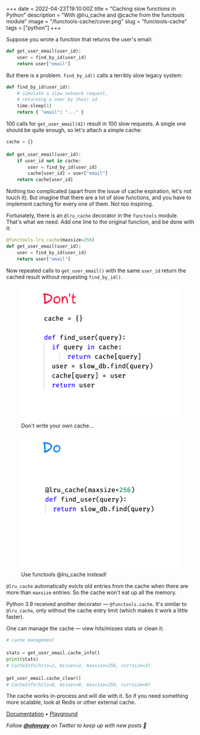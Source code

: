 +++
date = 2022-04-23T19:10:00Z
title = "Caching slow functions in Python"
description = "With @lru_cache and @cache from the functools module"
image = "/functools-cache/cover.png"
slug = "functools-cache"
tags = ["python"]
+++

Suppose you wrote a function that returns the user's email:

```python
def get_user_email(user_id):
    user = find_by_id(user_id)
    return user["email"]
```

But there is a problem. `find_by_id()` calls a terribly slow legacy system:

```python
def find_by_id(user_id):
    # simulate a slow network request,
    # returning a user by their id
    time.sleep(1)
    return { "email": "..." }
```

100 calls for `get_user_email(42)` result in 100 slow requests. A single one should be quite enough, so let's attach a simple cache:

```python
cache = {}

def get_user_email(user_id):
    if user_id not in cache:
        user = find_by_id(user_id)
        cache[user_id] = user["email"]
    return cache[user_id]
```

Nothing too complicated (apart from the issue of cache expiration, let's not touch it). But imagine that there are a lot of slow functions, and you have to implement caching for every one of them. Not too inspiring.

Fortunately, there is an `@lru_cache` decorator in the `functools` module. That's what we need. Add one line to the original function, and be done with it:

```python
@functools.lru_cache(maxsize=256)
def get_user_email(user_id):
    user = find_by_id(user_id)
    return user["email"]
```

Now repeated calls to `get_user_email()` with the same `user_id` return the cached result without requesting `find_by_id()`.

<div class="row">
<div class="col-xs-12 col-sm-6 col-md-5">
<figure>
  <img alt="Don't write your own cache" src="cache-1.png" class="img-bordered-thin">
  <figcaption>Don't write your own cache...</figcaption>
</figure>
</div>
<div class="col-xs-12 col-sm-6 col-md-5">
<figure>
  <img alt="Use functools @lru_cache" src="cache-2.png" class="img-bordered-thin">
  <figcaption>Use functools @lru_cache instead!</figcaption>
</figure>
</div>
</div>

`@lru_cache` automatically evicts old entries from the cache when there are more than `maxsize` entries. So the cache won't eat up all the memory.

Python 3.9 received another decorator — `@functools.cache`. It's similar to `@lru_cache`, only without the cache entry limit (which makes it work a little faster).

One can manage the cache — view hits/misses stats or clean it:

```python
# cache management

stats = get_user_email.cache_info()
print(stats)
# CacheInfo(hits=2, misses=3, maxsize=256, currsize=3)

get_user_email.cache_clear()
# CacheInfo(hits=0, misses=0, maxsize=256, currsize=0)
```

The cache works in-process and will die with it. So if you need something more scalable, look at Redis or other external cache.

[Documentation](https://devdocs.io/python/library/functools#functools.lru_cache) •
[Playground](https://replit.com/@antonz/functools-cache#main.py)

_Follow **[@ohmypy](https://twitter.com/ohmypy)** on Twitter to keep up with new posts 🚀_
